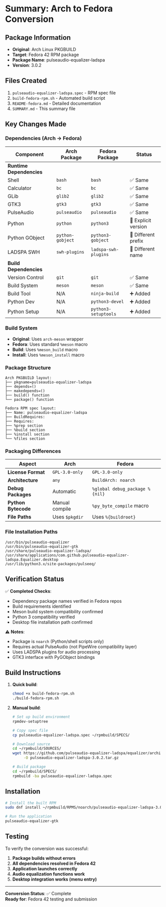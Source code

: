 # Summary: Arch to Fedora Conversion

## Package Information
- **Original**: Arch Linux PKGBUILD 
- **Target**: Fedora 42 RPM package
- **Package Name**: pulseaudio-equalizer-ladspa
- **Version**: 3.0.2

## Files Created
1. `pulseaudio-equalizer-ladspa.spec` - RPM spec file
2. `build-fedora-rpm.sh` - Automated build script
3. `README-fedora.md` - Detailed documentation
4. `SUMMARY.md` - This summary file

## Key Changes Made

### Dependencies (Arch → Fedora)
| Component | Arch Package | Fedora Package | Status |
|-----------|--------------|----------------|--------|
| **Runtime Dependencies** |
| Shell | `bash` | `bash` | ✅ Same |
| Calculator | `bc` | `bc` | ✅ Same |
| GLib | `glib2` | `glib2` | ✅ Same |
| GTK3 | `gtk3` | `gtk3` | ✅ Same |
| PulseAudio | `pulseaudio` | `pulseaudio` | ✅ Same |
| Python | `python` | `python3` | 🔄 Explicit version |
| Python GObject | `python-gobject` | `python3-gobject` | 🔄 Different prefix |
| LADSPA SWH | `swh-plugins` | `ladspa-swh-plugins` | 🔄 Different name |
| **Build Dependencies** |
| Version Control | `git` | `git` | ✅ Same |
| Build System | `meson` | `meson` | ✅ Same |
| Build Tool | N/A | `ninja-build` | ➕ Added |
| Python Dev | N/A | `python3-devel` | ➕ Added |
| Python Setup | N/A | `python3-setuptools` | ➕ Added |

### Build System
- **Original**: Uses `arch-meson` wrapper
- **Fedora**: Uses standard `%meson` macro
- **Build**: Uses `%meson_build` macro  
- **Install**: Uses `%meson_install` macro

### Package Structure
```
Arch PKGBUILD layout:
├── pkgname=pulseaudio-equalizer-ladspa
├── depends=()
├── makedepends=()
├── build() function
└── package() function

Fedora RPM spec layout:
├── Name: pulseaudio-equalizer-ladspa
├── BuildRequires: 
├── Requires:
├── %prep section
├── %build section
├── %install section
└── %files section
```

### Packaging Differences

| Aspect | Arch | Fedora |
|--------|------|--------|
| **License Format** | `GPL-3.0-only` | `GPL-3.0-only` |
| **Architecture** | `any` | `BuildArch: noarch` |
| **Debug Packages** | Automatic | `%global debug_package %{nil}` |
| **Python Bytecode** | Manual compile | `%py_byte_compile` macro |
| **File Paths** | Uses `$pkgdir` | Uses `%{buildroot}` |

### File Installation Paths
```
/usr/bin/pulseaudio-equalizer
/usr/bin/pulseaudio-equalizer-gtk
/usr/share/pulseaudio-equalizer-ladspa/
/usr/share/applications/com.github.pulseaudio-equalizer-ladspa.Equalizer.desktop
/usr/lib/python3.x/site-packages/pulseeq/
```

## Verification Status

✅ **Completed Checks**:
- Dependency package names verified in Fedora repos
- Build requirements identified  
- Meson build system compatibility confirmed
- Python 3 compatibility verified
- Desktop file installation path confirmed

⚠️ **Notes**:
- Package is `noarch` (Python/shell scripts only)
- Requires actual PulseAudio (not PipeWire compatibility layer)
- Uses LADSPA plugins for audio processing
- GTK3 interface with PyGObject bindings

## Build Instructions

1. **Quick build**:
   ```bash
   chmod +x build-fedora-rpm.sh
   ./build-fedora-rpm.sh
   ```

2. **Manual build**:
   ```bash
   # Set up build environment
   rpmdev-setuptree
   
   # Copy spec file
   cp pulseaudio-equalizer-ladspa.spec ~/rpmbuild/SPECS/
   
   # Download source
   cd ~/rpmbuild/SOURCES/
   wget https://github.com/pulseaudio-equalizer-ladspa/equalizer/archive/v3.0.2.tar.gz \
        -O pulseaudio-equalizer-ladspa-3.0.2.tar.gz
   
   # Build package
   cd ~/rpmbuild/SPECS/
   rpmbuild -ba pulseaudio-equalizer-ladspa.spec
   ```

## Installation

```bash
# Install the built RPM
sudo dnf install ~/rpmbuild/RPMS/noarch/pulseaudio-equalizer-ladspa-3.0.2-1.fc42.noarch.rpm

# Run the application
pulseaudio-equalizer-gtk
```

## Testing

To verify the conversion was successful:

1. **Package builds without errors**
2. **All dependencies resolved in Fedora 42**
3. **Application launches correctly**
4. **Audio equalization functions work**
5. **Desktop integration works (menu entry)**

---

**Conversion Status**: ✅ Complete  
**Ready for**: Fedora 42 testing and submission
